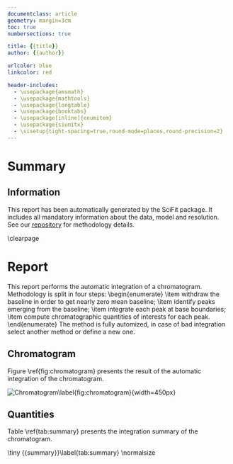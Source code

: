 ```yaml
---
documentclass: article
geometry: margin=3cm
toc: true
numbersections: true

title: {{title}}
author: {{author}}

urlcolor: blue
linkcolor: red

header-includes:
  - \usepackage{amsmath}
  - \usepackage{mathtools}
  - \usepackage{longtable}
  - \usepackage{booktabs}
  - \usepackage[inline]{enumitem}
  - \usepackage{siunitx}
  - \sisetup{tight-spacing=true,round-mode=places,round-precision=2}
---
```

# Summary

## Information

This report has been automatically generated by the SciFit package.
It includes all mandatory information about the data, model and resolution.
See our [repository](https://github.com/jlandercy/scifit) for methodology details.

\clearpage

# Report

This report performs the automatic integration of a chromatogram. Methodology is split in four steps:
\begin{enumerate}
\item withdraw the baseline in order to get nearly zero mean baseline;
\item identify peaks emerging from the baseline;
\item integrate each peak at base boundaries;
\item compute chromatographic quantities of interests for each peak.
\end{enumerate}
The method is fully automized, in case of bad integration select another method or define a new one.

## Chromatogram

Figure \ref{fig:chromatogram} presents the result of the automatic integration of the chromatogram.

![Chromatogram\label{fig:chromatogram}]({{chromatogram}}){width=450px}

## Quantities

Table \ref{tab:summary} presents the integration summary of the chromatogram.

\tiny
{{summary}}\label{tab:summary}
\normalsize

